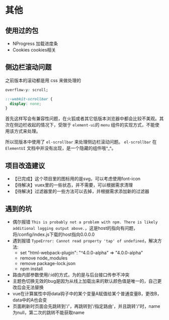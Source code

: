 # 其他

## 使用过的包

- NProgress 加载进度条
- Cookies cookies相关

## 侧边栏滚动问题

之前版本的滚动都是用 css 来做处理的

```css
overflow-y: scroll;

::-webkit-scrollbar {
  display: none;
}
```

首先这样写会有兼容性问题，在火狐或者其它低版本浏览器中都会比较不美观。其次在侧边栏收起的情况下，受限于 `element-ui`的 `menu` 组件的实现方式，不能使用该方式来处理。

所以现版本中使用了 `el-scrollbar` 来处理侧边栏滚动问题。 `el-scrollbar` 在 `ElementUI` 文档中并没有出现，是一个隐藏的组件哦^_^。

## 项目改造建议
- 【已完成】这个项目里的图标用的是svg，可以考虑使用font-icon
- 【待解决】vuex里的一些状态，并不需要，可以根据需求清理
- 【待解决】过滤器里的一些方法可以去掉，并根据需求添加新的过滤器

## 遇到的坑

- 偶尔报错 `This is probably not a problem with npm. There is likely additional logging output above.`，这是host的指向有问题，将/config/index.js下载的host指向0.0.0.0
- 遇到报错 `TypeError: Cannot read property 'tap' of undefined`，解决方法:
  - set "html-webpack-plugin": "^4.0.0-alpha" => "4.0.0-alpha"
  - remove node_modules
  - remove package-lock.json
  - npm install
- 路由内部参数使用/:id的方式，为的是与后台接口传参不冲突
- 主题色切换无效的bug是因为从线上加载出来的默认颜色值是唯一的，自己更改后会无法替换
- vue在计算属性中将data钩子中的某个变量A赋值给某个普通变量B，更改B，data中的A也会变
- 页面刷新时页面会先跳转到'/'，再跳转到'/指定路由'，并且跳转'/'时，name为null，第二次的跳转不能获取name
